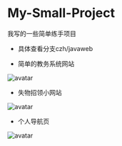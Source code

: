 # My-Small-Project
我写的一些简单练手项目

* 具体查看分支czh/javaweb

* 简单的教务系统网站

![avatar](https://raw.githubusercontent.com/change95/Private_SamllProject/czh/javaweb/%E6%95%99%E5%8A%A1%E7%B3%BB%E7%BB%9F/%E6%95%B0%E6%8D%AE%E5%BA%93/z1.png)

* 失物招领小网站

![avatar](https://raw.githubusercontent.com/change95/Private_SamllProject/czh/javaweb/%E5%A4%B1%E7%89%A9%E6%8B%9B%E9%A2%86/z1.png)

* 个人导航页

![avatar](https://raw.githubusercontent.com/change95/Private_SamllProject/czh/javaweb/%E4%B8%AA%E4%BA%BA%E5%AF%BC%E8%88%AA%E9%A1%B5/z2.png)

